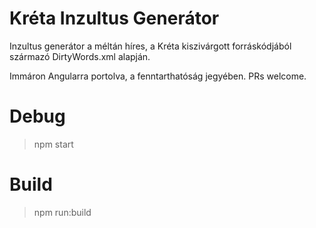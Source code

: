 # Kréta Inzultus Generátor 

Inzultus generátor a méltán híres, a Kréta kiszivárgott forráskódjából származó DirtyWords.xml alapján. 

Immáron Angularra portolva, a fenntarthatóság jegyében. PRs welcome. 

# Debug
> npm start
 
# Build
> npm run:build

